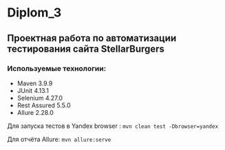 # Diplom_3
## Проектная работа по автоматизации тестирования сайта StellarBurgers
### Используемые технологии:

* Maven 3.9.9
* JUnit 4.13.1
* Selenium 4.27.0
* Rest Assured 5.5.0
* Allure 2.28.0

Для запуска тестов в Yandex browser : `mvn clean test -Dbrowser=yandex`

Для отчёта Allure: `mvn allure:serve`